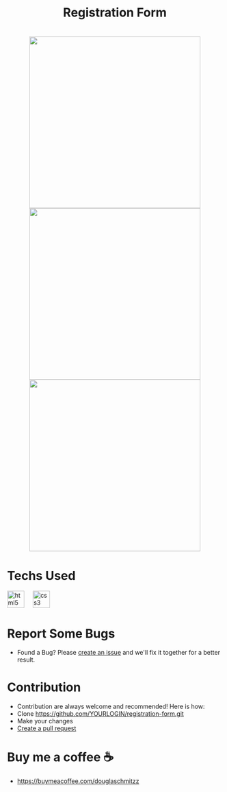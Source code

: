 <h1 align="center">Registration Form<h1/>

<div align="center">
  <img height="400" widht= "300" src="https://github.com/user-attachments/assets/423f5a6a-78f9-48d7-8909-8fa639f8d923"/>
</div>

<div align="center">
  <img height="400" widht= "300" src="https://github.com/user-attachments/assets/be0abe85-3342-4f60-9cc0-6f1e5255414f"/>
  <img height="400" widht= "300" src="https://github.com/user-attachments/assets/5739b4b8-cc4b-42b9-9cc5-bd2b8b528de0"/>
  
</div>

# Techs Used
<div align="left">
  <img src="https://cdn.jsdelivr.net/gh/devicons/devicon/icons/html5/html5-original.svg" height="40" alt="html5 logo"  />
  <img width="12" />
  <img src="https://cdn.jsdelivr.net/gh/devicons/devicon/icons/css3/css3-original.svg" height="40" alt="css3 logo"  />
</div>



# Report Some Bugs
- Found a Bug? Please  <a href= "https://github.com/DouglaSchmitzz/registration-form/issues"> create an issue</a> and we'll fix it together for a better result.


# Contribution 


- Contribution are always welcome and recommended! Here is how:
- Clone https://github.com/YOURLOGIN/registration-form.git
- Make your changes
- <a href= "https://github.com/DouglaSchmitzz/registration-form/pulls">Create a pull request<a/>

# Buy me a coffee ☕
- https://buymeacoffee.com/douglaschmitzz 

